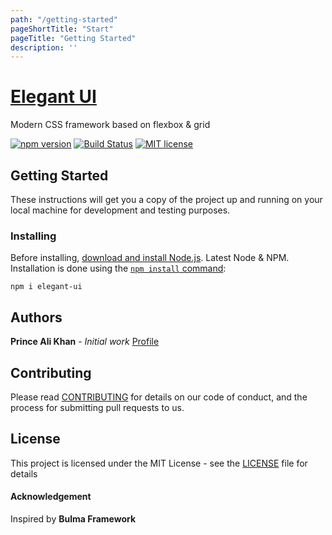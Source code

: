 ```yaml
---
path: "/getting-started"
pageShortTitle: "Start"
pageTitle: "Getting Started"
description: ''
---
```

# [Elegant UI](https://elegant.surge.sh/)
Modern CSS framework based on flexbox & grid

[![npm version](http://img.shields.io/npm/v/elegant-ui.svg?style=flat)](https://www.npmjs.com/package/elegant-ui)
[![Build Status](https://travis-ci.org/Elegant-Org/Elegant-UI.svg?branch=master)](https://travis-ci.org/Elegant-Org/Elegant-UI)
[![MIT license](http://img.shields.io/badge/license-MIT-brightgreen.svg)](http://opensource.org/licenses/MIT)

## Getting Started
These instructions will get you a copy of the project up and running on your local machine for development and testing purposes.

### Installing
Before installing,  [download and install Node.js](https://nodejs.org/en/download/). Latest Node & NPM.
Installation is done using the  [`npm install`  command](https://docs.npmjs.com/getting-started/installing-npm-packages-locally):
```
npm i elegant-ui
```

## Authors
**Prince Ali Khan** - *Initial work*  [Profile](https://github.com/princealikhan)

## Contributing
Please read [CONTRIBUTING](https://github.com/Elegant-Org/Elegant-UI/blob/master/CONTRIBUTING.md) for details on our code of conduct, and the process for submitting pull requests to us.

## License
This project is licensed under the MIT License - see the [LICENSE](https://github.com/Elegant-Org/Elegant-UI/blob/master/LICENSE.md) file for details

#### Acknowledgement
Inspired by **Bulma Framework**
